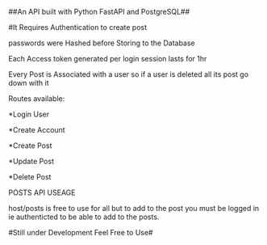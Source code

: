 ##An API built with Python FastAPI and PostgreSQL##

#It Requires Authentication to create post 

passwords were Hashed before Storing to the Database 

Each Access token generated per login session lasts for 1hr 

Every Post is Associated with a user so if a user is deleted all its post go down with it 

Routes available:

*Login User

*Create Account

*Create Post

*Update Post


*Delete Post 

POSTS API USEAGE

host/posts is free to use for all but to add to the post you must be logged in ie authenticted to be able to add to the posts. 

#Still under Development Feel Free to Use#

